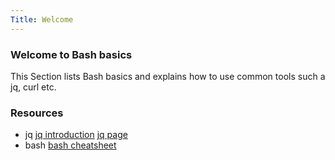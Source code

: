```yaml
---
Title: Welcome
---
```


### Welcome to Bash basics

This Section lists Bash basics and explains how to use common tools such a jq, curl etc.

### Resources
- jq
[jq introduction](https://earthly.dev/blog/jq-select/)
[jq page](https://stedolan.github.io/jq/)
- bash
[bash cheatsheet](https://devhints.io/bash)


